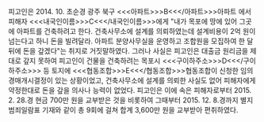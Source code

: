 피고인은 2014. 10. 초순경 광주 북구 <<<아파트>>>B<<</아파트>>>아파트 에서 피해자 <<<내국인이름>>>C<<</내국인이름>>>에게 "내가 목포에 땅에 있어 그곳에 아파트를 건축하려고 한다. 건축사무소에 설계를 의뢰하였는데 설계비용이 2억 원이 넘는다고 하니 돈을 빌려달라. 아파트 분양사무실을 운영하고 조합원을 모집하여 한 달 뒤에 돈을 갚겠다"는 취지로 거짓말하였다. 그러나 사실은 피고인은 대출금 원리금을 제대로 갚지 못하여 피고인이 건물을 건축하려는 목포시 <<<구이하주소>>>D<<</구이하주소>>> 등 토지에 <<<협동조합>>>E<<</협동조합>>>협동조합이 신청한 임의경매개시결정이 있는 상황이었고, 건축사무소에 설계를 의뢰한 사실도 없어 피해자에게 약정한대로 돈을 갚을 의사나 능력이 없었다. 피고인은 이에 속은 피해자로부터 2015. 2. 28.경 현금 700만 원을 교부받은 것을 비롯하여 그때부터 2015. 12. 8.경까지 별지 범죄일람표 기재와 같이 총 9회에 걸쳐 합계 3,600만 원을 교부받아 편취하였다.